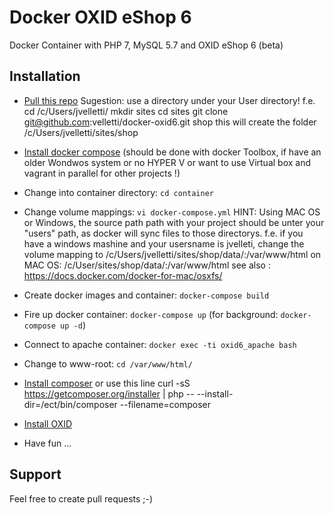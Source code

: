 # Docker OXID eShop 6
Docker Container with PHP 7, MySQL 5.7 and OXID eShop 6 (beta)

## Installation

- [Pull this repo](https://github.com/proudcommerce/docker-oxid6.git)
  Sugestion: use a directory under your User directory!
  f.e. 
  cd /c/Users/jvelletti/ 
  mkdir sites 
  cd sites 
  git clone git@github.com:velletti/docker-oxid6.git shop 
  this will create the folder /c/Users/jvelletti/sites/shop
  
- [Install docker compose](https://docs.docker.com/compose/install/) (should be done with docker Toolbox, if have an older Wondwos system or no HYPER V or want to use Virtual box and vagrant in parallel for other projects !)

- Change into container directory: `cd container`
- Change volume mappings:
    `vi docker-compose.yml`
    HINT: Using MAC OS or Windows, the source path path with your project should be unter your "users" path, as docker will sync files to those directorys. 
    f.e. if you have a windows mashine and your usersname is jvelleti, change the volume mapping to 
    /c/Users/jvelletti/sites/shop/data/:/var/www/html
    on MAC OS:
    /c/User/sites/shop/data/:/var/www/html
    see also : https://docs.docker.com/docker-for-mac/osxfs/
    
- Create docker images and container:
    `docker-compose build`
- Fire up docker container:
    `docker-compose up` (for background: `docker-compose up -d`)
- Connect to apache container:
    `docker exec -ti oxid6_apache bash`
- Change to www-root:
    `cd /var/www/html/`
- [Install composer](https://getcomposer.org/download/)
  or use this line 
  curl -sS https://getcomposer.org/installer | php -- --install-dir=/ect/bin/composer --filename=composer
- [Install OXID](http://oxid-eshop-developer-documentation.readthedocs.io/en/latest/getting_started/eshop_installation.html)
- Have fun ...


## Support

Feel free to create pull requests ;-)
